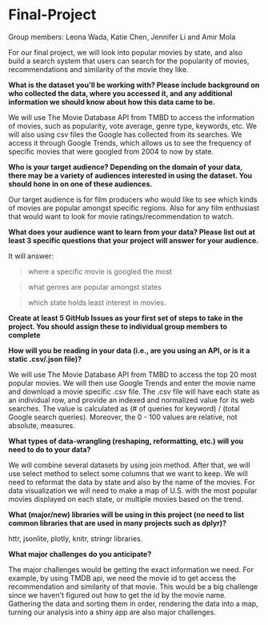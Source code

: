 # Final-Project
Group members: Leona Wada, Katie Chen, Jennifer Li and Amir Mola

For our final project, we will look into popular movies by state, and also build a search system that users can search for the popularity of movies, recommendations and similarity of the movie they like.

**What is the dataset you'll be working with? Please include background on who collected the data, where you accessed it, and any additional information we should know about how this data came to be.**

We will use The Movie Database API from TMBD to access the information of movies, such as popularity, vote average, genre type, keywords, etc. We will also using csv files the Google has collected from its searches. We access it through Google Trends, which allows us to see the frequency of specific movies that were googled from 2004 to now by state.

**Who is your target audience? Depending on the domain of your data, there may be a variety of audiences interested in using the dataset. You should hone in on one of these audiences.**

Our target audience is for film producers who would like to see which kinds of movies are popular amongst specific regions. Also for any film enthusiast that would want to
look for movie ratings/recommendation to watch.

**What does your audience want to learn from your data?  Please list out at least 3 specific questions that your project will answer for your audience.**

It will answer:
>where a specific movie is googled the most

>what genres are popular amongst states

>which state holds least interest in movies.

**Create at least 5 GitHub Issues as your first set of steps to take in the project.  You should assign these to individual group members to complete**

**How will you be reading in your data (i.e., are you using an API, or is it a static .csv/.json file)?**

We will use The Movie Database API from TMBD to access the top 20 most popular movies. We will then use Google Trends and enter the movie name and download a movie specific .csv file. The .csv file will have each state as an individual row, and provide an indexed and normalized value for its web searches. The value is calculated as (# of queries for keyword) / (total Google search queries). Moreover, the 0 - 100 values are relative, not absolute, measures.

**What types of data-wrangling (reshaping, reformatting, etc.) will you need to do to your data?**

We will combine several datasets by using join method. After that, we will use select method to select some columns that we want to keep. We will need to reformat the data by state and also by the name of the movies. For data visualization we will need to make a map of U.S. with the most popular movies displayed on each state, or multiple movies based on the trend.

**What (major/new) libraries will be using in this project (no need to list common libraries that are used in many projects such as dplyr)?**

httr, jsonlite, plotly, knitr, stringr libraries.

**What major challenges do you anticipate?**

The major challenges would be getting the exact information we need. For example, by using TMDB api, we need the movie id to get access the recommendation and similarity of that movie. This would be a big challenge since we haven't figured out how to get the id by the movie name. Gathering the data and sorting them in order, rendering the data into a map, turning our analysis into a shiny app are also major challenges.
